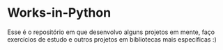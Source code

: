 # Works-in-Python
Esse é o repositório em que desenvolvo alguns projetos em mente,
faço exercícios de estudo e outros projetos em bibliotecas mais específicas :)
